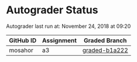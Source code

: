 # Autograder Status
Autograder last run at: November 24, 2018 at 09:20

| GitHub ID | Assignment | Graded Branch |
|-----------|------------|---------------|
| mosahor | a3 | [graded-b1a222](https://github.com/Fall2018COMP401-001/a3-mosahor/tree/graded-b1a222) | 
